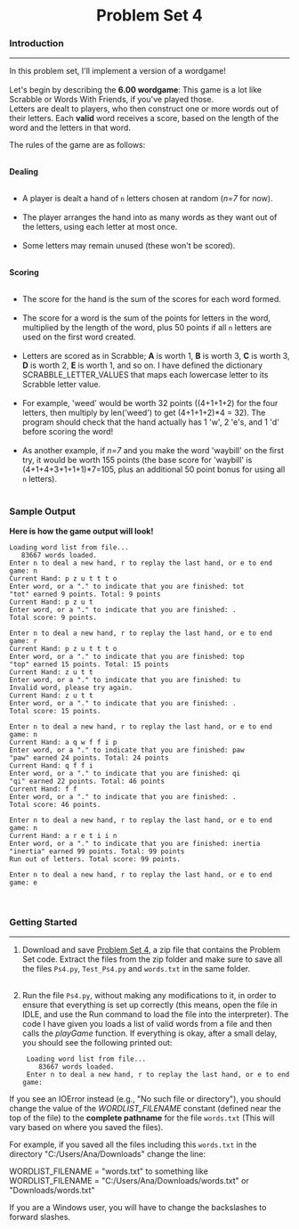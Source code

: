 <h1 align="center">Problem Set 4</h1>

### Introduction

<hr>

In this problem set, I'll implement a version of a wordgame! <br><br>
Let's begin by describing the __6.00 wordgame__: This game is a lot like Scrabble or Words With Friends, if you've played those. <br> Letters are dealt to players, who then construct one or more words out of their letters. Each **valid** word receives a score, based on the length of the word and the letters in that word.

The rules of the game are as follows: <br> <br>

**Dealing** <br> <br>
  * A player is dealt a hand of `n` letters chosen at random (*n=7* for now). <br> <br>
  * The player arranges the hand into as many words as they want out of the letters, using each letter at most once. <br> <br>
  * Some letters may remain unused (these won't be scored). <br> <br>

**Scoring** <br> <br>
  * The score for the hand is the sum of the scores for each word formed. <br> <br>
  * The score for a word is the sum of the points for letters in the word, multiplied by the length of the word, plus 50 points if all `n` letters are used on the first word created. <br> <br>
  * Letters are scored as in Scrabble; **A** is worth 1, **B** is worth 3, **C** is worth 3, **D** is worth 2, **E** is worth 1, and so on. I have defined the dictionary SCRABBLE_LETTER_VALUES that maps each lowercase letter to its Scrabble letter value. <br> <br>
  * For example, 'weed' would be worth 32 points ((4+1+1+2) for the four letters, then multiply by len('weed') to get (4+1+1+2)*4 = 32). The program should check that the hand actually has 1 'w', 2 'e's, and 1 'd' before scoring the word! <br> <br>
  * As another example, if *n=7* and you make the word 'waybill' on the first try, it would be worth 155 points (the base score for 'waybill' is (4+1+4+3+1+1+1)*7=105, plus an additional 50 point bonus for using all `n` letters). <br> <br>

### **Sample Output**

**Here is how the game output will look!**

    Loading word list from file...
       83667 words loaded.
    Enter n to deal a new hand, r to replay the last hand, or e to end game: n
    Current Hand: p z u t t t o
    Enter word, or a "." to indicate that you are finished: tot
    "tot" earned 9 points. Total: 9 points
    Current Hand: p z u t
    Enter word, or a "." to indicate that you are finished: .
    Total score: 9 points.
    
    Enter n to deal a new hand, r to replay the last hand, or e to end game: r
    Current Hand: p z u t t t o
    Enter word, or a "." to indicate that you are finished: top
    "top" earned 15 points. Total: 15 points
    Current Hand: z u t t
    Enter word, or a "." to indicate that you are finished: tu
    Invalid word, please try again.
    Current Hand: z u t t
    Enter word, or a "." to indicate that you are finished: .
    Total score: 15 points.
    
    Enter n to deal a new hand, r to replay the last hand, or e to end game: n
    Current Hand: a q w f f i p
    Enter word, or a "." to indicate that you are finished: paw
    "paw" earned 24 points. Total: 24 points
    Current Hand: q f f i
    Enter word, or a "." to indicate that you are finished: qi
    "qi" earned 22 points. Total: 46 points
    Current Hand: f f
    Enter word, or a "." to indicate that you are finished: .
    Total score: 46 points.
    
    Enter n to deal a new hand, r to replay the last hand, or e to end game: n
    Current Hand: a r e t i i n
    Enter word, or a "." to indicate that you are finished: inertia
    "inertia" earned 99 points. Total: 99 points
    Run out of letters. Total score: 99 points.
    
    Enter n to deal a new hand, r to replay the last hand, or e to end game: e

<br>

### Getting Started

<hr>

1. Download and save [Problem Set 4](https://github.com/Cristian5124/MITx_6.00.1x/releases/tag/Ps4), a zip file that contains the Problem Set code. Extract the files from the zip folder and make sure to save all the files `Ps4.py`, `Test_Ps4.py` and `words.txt` in the same folder. <br><br>
2. Run the file `Ps4.py`, without making any modifications to it, in order to ensure that everything is set up correctly (this means, open the file in IDLE, and use the Run command to load the file into the interpreter). The code I have given you loads a list of valid words from a file and then calls the *playGame* function. If everything is okay, after a small delay, you should see the following printed out:

        Loading word list from file...
           83667 words loaded.
        Enter n to deal a new hand, r to replay the last hand, or e to end game: 

If you see an IOError instead (e.g., "No such file or directory"), you should change the value of the *WORDLIST_FILENAME* constant (defined near the top of the file) to the **complete pathname** for the file `words.txt` (This will vary based on where you saved the files).

For example, if you saved all the files including this `words.txt` in the directory "C:/Users/Ana/Downloads" change the line: 

WORDLIST_FILENAME = "words.txt"  to something like <br>
WORDLIST_FILENAME = "C:/Users/Ana/Downloads/words.txt" or "Downloads/words.txt"

If you are a Windows user, you will have to change the backslashes to forward slashes.
